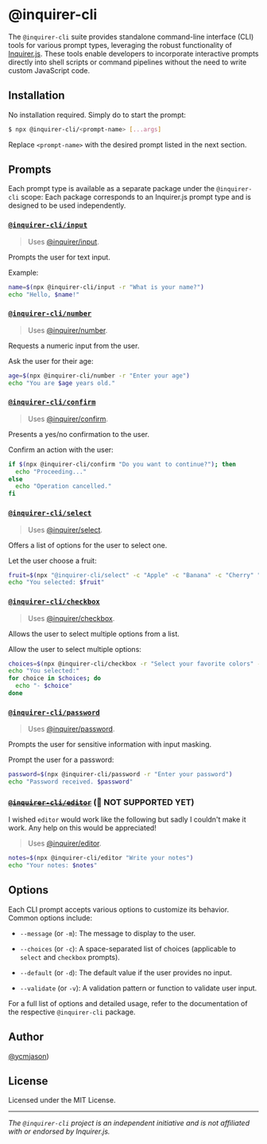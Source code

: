 # @inquirer-cli

The `@inquirer-cli` suite provides standalone command-line interface (CLI) tools for various prompt types, leveraging the robust functionality of [Inquirer.js](https://github.com/SBoudrias/Inquirer.js). These tools enable developers to incorporate interactive prompts directly into shell scripts or command pipelines without the need to write custom JavaScript code.

## Installation

No installation required. Simply do to start the prompt:

```bash
$ npx @inquirer-cli/<prompt-name> [...args]
```

Replace `<prompt-name>` with the desired prompt listed in the next section.


## Prompts

Each prompt type is available as a separate package under the `@inquirer-cli` scope:
Each package corresponds to an Inquirer.js prompt type and is designed to be used independently.

### [`@inquirer-cli/input`](./packages/input/README.md)

> Uses [@inquirer/input](https://github.com/SBoudrias/Inquirer.js/tree/main/packages/input).

Prompts the user for text input.

Example:

```bash
name=$(npx @inquirer-cli/input -r "What is your name?")
echo "Hello, $name!"
```

### [`@inquirer-cli/number`](./packages/number/README.md)

> Uses [@inquirer/number](https://github.com/SBoudrias/Inquirer.js/tree/main/packages/number).

Requests a numeric input from the user.

Ask the user for their age:

```bash
age=$(npx @inquirer-cli/number -r "Enter your age")
echo "You are $age years old."
```

### [`@inquirer-cli/confirm`](./packages/confirm/README.md)

> Uses [@inquirer/confirm](https://github.com/SBoudrias/Inquirer.js/tree/main/packages/confirm).

Presents a yes/no confirmation to the user.

Confirm an action with the user:

```bash
if $(npx @inquirer-cli/confirm "Do you want to continue?"); then
  echo "Proceeding..."
else
  echo "Operation cancelled."
fi
```

### [`@inquirer-cli/select`](./packages/select/README.md)

> Uses [@inquirer/select](https://github.com/SBoudrias/Inquirer.js/tree/main/packages/select).

Offers a list of options for the user to select one.

Let the user choose a fruit:

```bash
fruit=$(npx "@inquirer-cli/select" -c "Apple" -c "Banana" -c "Cherry" "Pick a fruit")
echo "You selected: $fruit"
```

### [`@inquirer-cli/checkbox`](./packages/checkbox/README.md)

> Uses [@inquirer/checkbox](https://github.com/SBoudrias/Inquirer.js/tree/main/packages/checkbox).

Allows the user to select multiple options from a list.

Allow the user to select multiple options:

```bash
choices=$(npx @inquirer-cli/checkbox -r "Select your favorite colors" -c "Red" -c "Blue" -c "Green")
echo "You selected:"
for choice in $choices; do
  echo "- $choice"
done
```

### [`@inquirer-cli/password`](./packages/password/README.md)

> Uses [@inquirer/password](https://github.com/SBoudrias/Inquirer.js/tree/main/packages/password).

Prompts the user for sensitive information with input masking.

Prompt the user for a password:

```bash
password=$(npx @inquirer-cli/password -r "Enter your password")
echo "Password received. $password"
```

### ~~[`@inquirer-cli/editor`](./packages/editor/README.md)~~ (🚧 NOT SUPPORTED YET)

I wished `editor` would work like the following but sadly I couldn't make it work. Any help on this would be appreciated!

> Uses [@inquirer/editor](https://github.com/SBoudrias/Inquirer.js/tree/main/packages/editor).

```bash
notes=$(npx @inquirer-cli/editor "Write your notes")
echo "Your notes: $notes"
```

## Options

Each CLI prompt accepts various options to customize its behavior. Common options include:

- `--message` (or `-m`):
  The message to display to the user.

- `--choices` (or `-c`):
  A space-separated list of choices (applicable to `select` and `checkbox` prompts).

- `--default` (or `-d`):
  The default value if the user provides no input.

- `--validate` (or `-v`):
  A validation pattern or function to validate user input.

For a full list of options and detailed usage, refer to the documentation of the respective `@inquirer-cli` package.

## Author

[@ycmjason](https://github.com/ycmjason))

## License

Licensed under the MIT License.

---

*The `@inquirer-cli` project is an independent initiative and is not affiliated with or endorsed by Inquirer.js.*
